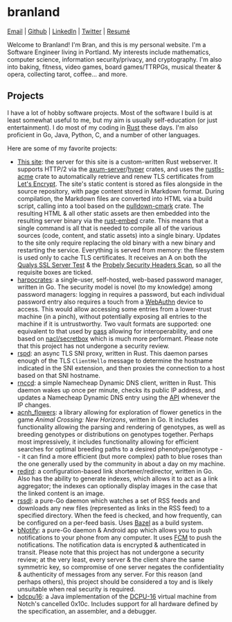 <h1 class="site-header">branland</h1>
<div class="contact-list"><a href="mailto:bran@bran.land" target="_blank">Email</a> | <a href="https://github.com/branlwyd" target="_blank">Github</a> | <a href="https://www.linkedin.com/in/brandon-pitman-00046554" target="_blank">LinkedIn</a> | <a href="https://twitter.com/bran_lwyd" target="_blank">Twitter</a> | <a href="/resume.pdf" target="_blank">Resumé</a></div>

Welcome to Branland! I'm Bran, and this is my personal website. I'm a Software
Engineer living in Portland. My interests include mathematics, computer science,
information security/privacy, and cryptography. I'm also into baking, fitness,
video games, board games/TTRPGs, musical theater & opera, collecting tarot,
coffee... and more.

## Projects

I have a lot of hobby software projects. Most of the software I build is at
least somewhat useful to me, but my aim is usually self-education (or just
entertainment). I do most of my coding in [Rust](https://rust-lang.org/) these
days. I'm also proficient in Go, Java, Python, C, and a number of other
languages.

Here are some of my favorite projects:

*  [This site](https://github.com/branlwyd/www): the server for this site is a
   custom-written Rust webserver. It supports HTTP/2 via the
   [axum-server](https://crates.io/crates/axum-server)/[hyper](https://crates.io/crates/hyper)
   crates, and uses the [rustls-acme](https://crates.io/crates/rustls-acme)
   crate to automatically retrieve and renew TLS certificates from [Let's
   Encrypt](https://letsencrypt.org). The site's static content is stored as
   files alongside in the source repository, with page content stored in
   Markdown format. During compilation, the Markdown files are converted into
   HTML via a build script, calling into a tool based on the
   [pulldown-cmark](https://crates.io/crates/pulldown-cmark) crate. The
   resulting HTML & all other static assets are then embedded into the resulting
   server binary via the [rust-embed](https://crates.io/crates/rust-embed)
   crate. This means that a single command is all that is needed to compile all
   of the various sources (code, content, and static assets) into a single
   binary. Updates to the site only require replacing the old binary with a new
   binary and restarting the service. Everything is served from memory: the
   filesystem is used only to cache TLS certificates. It receives an A on both
   the [Qualys SSL Server Test](https://ssllabs.com/ssltest) & the [Probely
   Security Headers Scan]( https://securityheaders.io), so all the requisite
   boxes are ticked.
*  [harpocrates](https://github.com/branlwyd/harpocrates): a single-user,
   self-hosted, web-based password manager, written in Go. The security model is
   novel (to my knowledge) among password managers: logging in requires a
   password, but each individual password entry also requires a touch from a
   [WebAuthn](https://en.wikipedia.org/wiki/WebAuthn) device to access. This
   would allow accessing some entries from a lower-trust machine (in a pinch),
   without potentially exposing all entries to the machine if it is
   untrustworthy. Two vault formats are supported: one equivalent to that used
   by [pass](https://www.passwordstore.org) allowing for interoperability, and
   one based on
   [nacl/secretbox](https://pkg.go.dev/golang.org/x/crypto/nacl/secretbox) which
   is much more performant. Please note that this project has not undergone a
   security review.
*  [rspd](https://github.com/branlwyd/rspd): an async TLS SNI proxy, written in
   Rust. This daemon parses enough of the TLS `ClientHello` message to determine
   the hostname indicated in the SNI extension, and then proxies the connection
   to a host based on that SNI hostname.
*  [rnccd](https://github.com/branlwyd/rnccd): a simple Namecheap Dynamic DNS
   client, written in Rust. This daemon wakes up once per minute, checks its
   public IP address, and updates a Namecheap Dynamic DNS entry using the
   [API](https://www.namecheap.com/support/knowledgebase/article.aspx/29/11/how-to-dynamically-update-the-hosts-ip-with-an-https-request/)
   whenever the IP changes.
*  [acnh\_flowers](https://github.com/branlwyd/acnh_flowers): a library allowing
   for exploration of flower genetics in the game *Animal Crossing: New
   Horizons*, written in Go. It includes functionality allowing the parsing and
   rendering of genotypes, as well as breeding genotypes or distributions on
   genotypes together. Perhaps most impressively, it includes functionality
   allowing for efficient searches for optimal breeding paths to a desired
   phenotype/genotype -- it can find a more efficient (but more complex) path to
   blue roses than the one generally used by the community in about a day on my
   machine.
*  [redird](https://github.com/branlwyd/redird): a configuration-based link
   shortener/redirector, written in Go. Also has the ability to generate
   indexes, which allows it to act as a link aggregator; the indexes can
   optionally display images in the case that the linked content is an image.
*  [rssdl](https://github.com/branlwyd/rssdl): a pure-Go daemon which watches a
   set of RSS feeds and downloads any new files (represented as links in the RSS
   feed) to a specified directory. When the feed is checked, and how frequently,
   can be configured on a per-feed basis. Uses [Bazel](https://bazel.build/) as
   a build system.
*  [bNotify](https://github.com/branlwyd/bNotify): a pure-Go daemon & Android
   app which allows you to push notifications to your phone from any computer.
   It uses [FCM](https://firebase.google.com/docs/cloud-messaging) to push the
   notifications. The notification data is encrypted & authenticated in transit.
   Please note that this project has not undergone a security review; at the
   very least, every server & the client share the same symmetric key, so
   compromise of one server negates the confidentiality & authenticity of
   messages from any server. For this reason (and perhaps others), this project
   should be considered a toy and is likely unsuitable when real security is
   required.
*  [bdcpu16](https://github.com/branlwyd/bdcpu16): a Java implementation of the
   [DCPU-16](https://raw.githubusercontent.com/gatesphere/demi-16/master/docs/dcpu-specs/dcpu-1-7.txt)
   virtual machine from Notch's cancelled 0x10c. Includes support for all
   hardware defined by the specification, an assembler, and a debugger.
